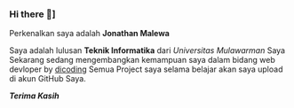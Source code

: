 ### Hi there 👋]

Perkenalkan saya adalah **Jonathan Malewa**

Saya adalah lulusan **Teknik Informatika** dari *Universitas Mulawarman*
Saya Sekarang sedang mengembangkan kemampuan saya dalam bidang web devloper by [dicoding](https://www.dicoding.com/)
Semua Project saya selama belajar akan saya upload di akun GitHub Saya.

***Terima Kasih***

<!--
**jonathanmalewa/jonathanmalewa** is a ✨ _special_ ✨ repository because its `README.md` (this file) appears on your GitHub profile.

Here are some ideas to get you started:

- 🔭 I’m currently working on ...

- 👯 I’m looking to collaborate on ...
- 🤔 I’m looking for help with ...
- 💬 Ask me about ...
- 📫 How to reach me: ...
- 😄 Pronouns: ...
- ⚡ Fun fact: ...
-->
